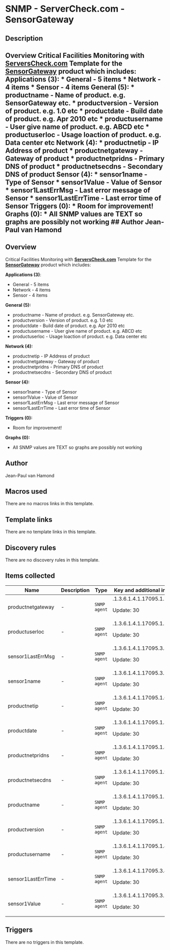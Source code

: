 # SNMP - ServerCheck.com - SensorGateway

## Description

## Overview Critical Facilities Monitoring with **[ServersCheck.com](https://serverscheck.com)** Template for the **[SensorGateway](https://serverscheck.com/sensors/)** product which includes: **Applications (3)**: * General - 5 items * Network - 4 items * Sensor - 4 items **General (5):** * productname - Name of product. e.g. SensorGateway etc. * productversion - Version of product. e.g. 1.0 etc * productdate - Build date of product. e.g. Apr 2010 etc * productusername - User give name of product. e.g. ABCD etc * productuserloc - Usage loaction of product. e.g. Data center etc **Network (4):** * productnetip - IP Address of product * productnetgateway - Gateway of product * productnetpridns - Primary DNS of product * productnetsecdns - Secondary DNS of product **Sensor (4):** * sensor1name - Type of Sensor * sensor1Value - Value of Sensor * sensor1LastErrMsg - Last error message of Sensor * sensor1LastErrTime - Last error time of Sensor **Triggers (0):** * Room for improvement! **Graphs (0):** * All SNMP values are TEXT so graphs are possibly not working ## Author Jean-Paul van Hamond 

## Overview

Critical Facilities Monitoring with **[ServersCheck.com](https://serverscheck.com)** Template for the **[SensorGateway](https://serverscheck.com/sensors/)** product which includes:


**Applications (3)**:


* General - 5 items
* Network - 4 items
* Sensor - 4 items


**General (5):**


* productname - Name of product. e.g. SensorGateway etc.
* productversion - Version of product. e.g. 1.0 etc
* productdate - Build date of product. e.g. Apr 2010 etc
* productusername - User give name of product. e.g. ABCD etc
* productuserloc - Usage loaction of product. e.g. Data center etc


**Network (4):**


* productnetip - IP Address of product
* productnetgateway - Gateway of product
* productnetpridns - Primary DNS of product
* productnetsecdns - Secondary DNS of product


**Sensor (4):**


* sensor1name - Type of Sensor
* sensor1Value - Value of Sensor
* sensor1LastErrMsg - Last error message of Sensor
* sensor1LastErrTime - Last error time of Sensor


**Triggers (0):**


* Room for improvement!


**Graphs (0):**


* All SNMP values are TEXT so graphs are possibly not working


## Author

Jean-Paul van Hamond

## Macros used

There are no macros links in this template.

## Template links

There are no template links in this template.

## Discovery rules

There are no discovery rules in this template.

## Items collected

|Name|Description|Type|Key and additional info|
|----|-----------|----|----|
|productnetgateway|<p>-</p>|`SNMP agent`|.1.3.6.1.4.1.17095.1.7.0<p>Update: 30</p>|
|productuserloc|<p>-</p>|`SNMP agent`|.1.3.6.1.4.1.17095.1.5.0<p>Update: 30</p>|
|sensor1LastErrMsg|<p>-</p>|`SNMP agent`|.1.3.6.1.4.1.17095.3.3.0<p>Update: 30</p>|
|sensor1name|<p>-</p>|`SNMP agent`|.1.3.6.1.4.1.17095.3.1.0<p>Update: 30</p>|
|productnetip|<p>-</p>|`SNMP agent`|.1.3.6.1.4.1.17095.1.6.0<p>Update: 30</p>|
|productdate|<p>-</p>|`SNMP agent`|.1.3.6.1.4.1.17095.1.3.0<p>Update: 30</p>|
|productnetpridns|<p>-</p>|`SNMP agent`|.1.3.6.1.4.1.17095.1.8.0<p>Update: 30</p>|
|productnetsecdns|<p>-</p>|`SNMP agent`|.1.3.6.1.4.1.17095.1.9.0<p>Update: 30</p>|
|productname|<p>-</p>|`SNMP agent`|.1.3.6.1.4.1.17095.1.1.0<p>Update: 30</p>|
|productversion|<p>-</p>|`SNMP agent`|.1.3.6.1.4.1.17095.1.2.0<p>Update: 30</p>|
|productusername|<p>-</p>|`SNMP agent`|.1.3.6.1.4.1.17095.1.4.0<p>Update: 30</p>|
|sensor1LastErrTime|<p>-</p>|`SNMP agent`|.1.3.6.1.4.1.17095.3.4.0<p>Update: 30</p>|
|sensor1Value|<p>-</p>|`SNMP agent`|.1.3.6.1.4.1.17095.3.2.0<p>Update: 30</p>|
## Triggers

There are no triggers in this template.

